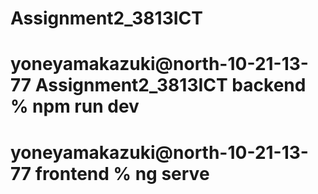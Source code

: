 # Assignment2_3813ICT

# yoneyamakazuki@north-10-21-13-77 Assignment2_3813ICT backend % npm run dev
# yoneyamakazuki@north-10-21-13-77 frontend % ng serve

